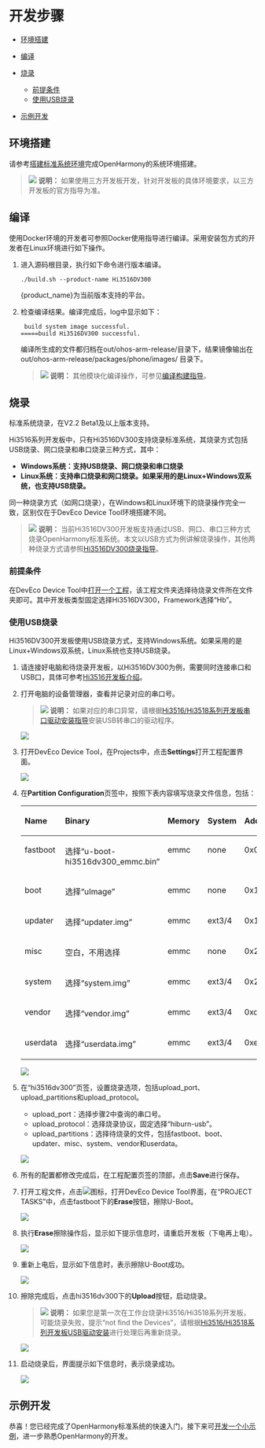 # 开发步骤<a name="ZH-CN_TOPIC_0000001135402541"></a>

-   [环境搭建](#section1246439101710)
-   [编译](#section375234715135)
-   [烧录](#section111671738101213)
    -   [前提条件](#section1458192114718)
    -   [使用USB烧录](#section18423113662120)

-   [示例开发](#section5600113114323)

## 环境搭建<a name="section1246439101710"></a>

请参考[搭建标准系统环境](概述-7.md)完成OpenHarmony的系统环境搭建。

>![](public_sys-resources/icon-note.gif) **说明：** 
>如果使用三方开发板开发，针对开发板的具体环境要求，以三方开发板的官方指导为准。

## 编译<a name="section375234715135"></a>

使用Docker环境的开发者可参照Docker使用指导进行编译。采用安装包方式的开发者在Linux环境进行如下操作。

1.  进入源码根目录，执行如下命令进行版本编译。

    ```
    ./build.sh --product-name Hi3516DV300
    ```

    \{product\_name\}为当前版本支持的平台。

2.  检查编译结果。编译完成后，log中显示如下：

    ```
     build system image successful.
    =====build Hi3516DV300 successful.
    ```

    编译所生成的文件都归档在out/ohos-arm-release/目录下，结果镜像输出在 out/ohos-arm-release/packages/phone/images/ 目录下。

    >![](public_sys-resources/icon-note.gif) **说明：** 
    >其他模块化编译操作，可参见[编译构建指导](../subsystems/标准系统编译构建指导.md)。


## 烧录<a name="section111671738101213"></a>

标准系统烧录，在V2.2 Beta1及以上版本支持。

Hi3516系列开发板中，只有Hi3516DV300支持烧录标准系统，其烧录方式包括USB烧录、网口烧录和串口烧录三种方式，其中：

-   **Windows系统：支持USB烧录、网口烧录和串口烧录**
-   **Linux系统：支持串口烧录和网口烧录。如果采用的是Linux+Windows双系统，也支持USB烧录。**

同一种烧录方式（如网口烧录），在Windows和Linux环境下的烧录操作完全一致，区别仅在于DevEco Device Tool环境搭建不同。

>![](public_sys-resources/icon-note.gif) **说明：** 
>当前Hi3516DV300开发板支持通过USB、网口、串口三种方式烧录OpenHarmony标准系统。本文以USB方式为例讲解烧录操作，其他两种烧录方式请参照[Hi3516DV300烧录指导](https://device.harmonyos.com/cn/docs/ide/user-guides/hi3516_upload-0000001052148681)。

### 前提条件<a name="section1458192114718"></a>

在DevEco Device Tool中[打开一个工程](https://device.harmonyos.com/cn/docs/ide/user-guides/open_project-0000001071680043)，该工程文件夹选择待烧录文件所在文件夹即可。其中开发板类型固定选择Hi3516DV300，Framework选择“Hb”。

### 使用USB烧录<a name="section18423113662120"></a>

Hi3516DV300开发板使用USB烧录方式，支持Windows系统。如果采用的是Linux+Windows双系统，Linux系统也支持USB烧录。

1.  请连接好电脑和待烧录开发板，以Hi3516DV300为例，需要同时连接串口和USB口，具体可参考[Hi3516开发板介绍](https://device.harmonyos.com/cn/docs/start/introduce/oem_camera_start_3516-0000001052670587)。
2.  打开电脑的设备管理器，查看并记录对应的串口号。

    >![](public_sys-resources/icon-note.gif) **说明：** 
    >如果对应的串口异常，请根据[Hi3516/Hi3518系列开发板串口驱动安装指导](https://device.harmonyos.com/cn/docs/ide/user-guides/hi3516_hi3518-drivers-0000001050743695)安装USB转串口的驱动程序。

    ![](figures/zh-cn_image_0000001160529359.png)

3.  打开DevEco Device Tool，在Projects中，点击**Settings**打开工程配置界面。

    ![](figures/2021-01-27_170334-16.png)

4.  在**Partition Configuration**页签中，按照下表内容填写烧录文件信息，包括：

    <a name="zh-cn_topic_0000001056443961_table165522468109"></a>
    <table><thead align="left"><tr id="zh-cn_topic_0000001056443961_row955394615107"><th class="cellrowborder" valign="top" width="12.5%" id="mcps1.1.9.1.1"><p id="zh-cn_topic_0000001056443961_p179582053201013"><a name="zh-cn_topic_0000001056443961_p179582053201013"></a><a name="zh-cn_topic_0000001056443961_p179582053201013"></a>Name</p>
    </th>
    <th class="cellrowborder" valign="top" width="12.5%" id="mcps1.1.9.1.2"><p id="zh-cn_topic_0000001056443961_p11958125331010"><a name="zh-cn_topic_0000001056443961_p11958125331010"></a><a name="zh-cn_topic_0000001056443961_p11958125331010"></a>Binary</p>
    </th>
    <th class="cellrowborder" valign="top" width="12.5%" id="mcps1.1.9.1.3"><p id="zh-cn_topic_0000001056443961_p13958115331012"><a name="zh-cn_topic_0000001056443961_p13958115331012"></a><a name="zh-cn_topic_0000001056443961_p13958115331012"></a>Memory</p>
    </th>
    <th class="cellrowborder" valign="top" width="12.5%" id="mcps1.1.9.1.4"><p id="zh-cn_topic_0000001056443961_p1395845361014"><a name="zh-cn_topic_0000001056443961_p1395845361014"></a><a name="zh-cn_topic_0000001056443961_p1395845361014"></a>System</p>
    </th>
    <th class="cellrowborder" valign="top" width="12.5%" id="mcps1.1.9.1.5"><p id="zh-cn_topic_0000001056443961_p595855381010"><a name="zh-cn_topic_0000001056443961_p595855381010"></a><a name="zh-cn_topic_0000001056443961_p595855381010"></a>Address</p>
    </th>
    <th class="cellrowborder" valign="top" width="12.5%" id="mcps1.1.9.1.6"><p id="zh-cn_topic_0000001056443961_p59584533106"><a name="zh-cn_topic_0000001056443961_p59584533106"></a><a name="zh-cn_topic_0000001056443961_p59584533106"></a>Length</p>
    </th>
    <th class="cellrowborder" valign="top" width="12.5%" id="mcps1.1.9.1.7"><p id="zh-cn_topic_0000001056443961_p11553246171019"><a name="zh-cn_topic_0000001056443961_p11553246171019"></a><a name="zh-cn_topic_0000001056443961_p11553246171019"></a>Board</p>
    </th>
    <th class="cellrowborder" valign="top" width="12.5%" id="mcps1.1.9.1.8"><p id="zh-cn_topic_0000001056443961_p195531146161018"><a name="zh-cn_topic_0000001056443961_p195531146161018"></a><a name="zh-cn_topic_0000001056443961_p195531146161018"></a>Type</p>
    </th>
    </tr>
    </thead>
    <tbody><tr id="zh-cn_topic_0000001056443961_row3553154691019"><td class="cellrowborder" valign="top" width="12.5%" headers="mcps1.1.9.1.1 "><p id="zh-cn_topic_0000001056443961_p17958115371017"><a name="zh-cn_topic_0000001056443961_p17958115371017"></a><a name="zh-cn_topic_0000001056443961_p17958115371017"></a>fastboot</p>
    </td>
    <td class="cellrowborder" valign="top" width="12.5%" headers="mcps1.1.9.1.2 "><p id="zh-cn_topic_0000001056443961_p89586532106"><a name="zh-cn_topic_0000001056443961_p89586532106"></a><a name="zh-cn_topic_0000001056443961_p89586532106"></a>选择“u-boot-hi3516dv300_emmc.bin”</p>
    </td>
    <td class="cellrowborder" valign="top" width="12.5%" headers="mcps1.1.9.1.3 "><p id="zh-cn_topic_0000001056443961_p8958115314102"><a name="zh-cn_topic_0000001056443961_p8958115314102"></a><a name="zh-cn_topic_0000001056443961_p8958115314102"></a>emmc</p>
    </td>
    <td class="cellrowborder" valign="top" width="12.5%" headers="mcps1.1.9.1.4 "><p id="zh-cn_topic_0000001056443961_p79581153171020"><a name="zh-cn_topic_0000001056443961_p79581153171020"></a><a name="zh-cn_topic_0000001056443961_p79581153171020"></a>none</p>
    </td>
    <td class="cellrowborder" valign="top" width="12.5%" headers="mcps1.1.9.1.5 "><p id="zh-cn_topic_0000001056443961_p6958195341010"><a name="zh-cn_topic_0000001056443961_p6958195341010"></a><a name="zh-cn_topic_0000001056443961_p6958195341010"></a>0x000000</p>
    </td>
    <td class="cellrowborder" valign="top" width="12.5%" headers="mcps1.1.9.1.6 "><p id="zh-cn_topic_0000001056443961_p795875318101"><a name="zh-cn_topic_0000001056443961_p795875318101"></a><a name="zh-cn_topic_0000001056443961_p795875318101"></a>0x100000</p>
    </td>
    <td class="cellrowborder" rowspan="7" valign="top" width="12.5%" headers="mcps1.1.9.1.7 "><p id="zh-cn_topic_0000001056443961_p13951154061115"><a name="zh-cn_topic_0000001056443961_p13951154061115"></a><a name="zh-cn_topic_0000001056443961_p13951154061115"></a>固定选择“hi3516dv300”</p>
    </td>
    <td class="cellrowborder" valign="top" width="12.5%" headers="mcps1.1.9.1.8 "><p id="zh-cn_topic_0000001056443961_p135531468109"><a name="zh-cn_topic_0000001056443961_p135531468109"></a><a name="zh-cn_topic_0000001056443961_p135531468109"></a>NA</p>
    </td>
    </tr>
    <tr id="zh-cn_topic_0000001056443961_row1255314611102"><td class="cellrowborder" valign="top" headers="mcps1.1.9.1.1 "><p id="zh-cn_topic_0000001056443961_p995885319102"><a name="zh-cn_topic_0000001056443961_p995885319102"></a><a name="zh-cn_topic_0000001056443961_p995885319102"></a>boot</p>
    </td>
    <td class="cellrowborder" valign="top" headers="mcps1.1.9.1.2 "><p id="zh-cn_topic_0000001056443961_p88121709145"><a name="zh-cn_topic_0000001056443961_p88121709145"></a><a name="zh-cn_topic_0000001056443961_p88121709145"></a>选择“uImage”</p>
    </td>
    <td class="cellrowborder" valign="top" headers="mcps1.1.9.1.3 "><p id="zh-cn_topic_0000001056443961_p109581753101014"><a name="zh-cn_topic_0000001056443961_p109581753101014"></a><a name="zh-cn_topic_0000001056443961_p109581753101014"></a>emmc</p>
    </td>
    <td class="cellrowborder" valign="top" headers="mcps1.1.9.1.4 "><p id="zh-cn_topic_0000001056443961_p10958175313102"><a name="zh-cn_topic_0000001056443961_p10958175313102"></a><a name="zh-cn_topic_0000001056443961_p10958175313102"></a>none</p>
    </td>
    <td class="cellrowborder" valign="top" headers="mcps1.1.9.1.5 "><p id="zh-cn_topic_0000001056443961_p1959185316100"><a name="zh-cn_topic_0000001056443961_p1959185316100"></a><a name="zh-cn_topic_0000001056443961_p1959185316100"></a>0x100000</p>
    </td>
    <td class="cellrowborder" valign="top" headers="mcps1.1.9.1.6 "><p id="zh-cn_topic_0000001056443961_p10959135314102"><a name="zh-cn_topic_0000001056443961_p10959135314102"></a><a name="zh-cn_topic_0000001056443961_p10959135314102"></a>0xf00000</p>
    </td>
    <td class="cellrowborder" valign="top" headers="mcps1.1.9.1.7 "><p id="zh-cn_topic_0000001056443961_p0554546111013"><a name="zh-cn_topic_0000001056443961_p0554546111013"></a><a name="zh-cn_topic_0000001056443961_p0554546111013"></a>NA</p>
    </td>
    </tr>
    <tr id="zh-cn_topic_0000001056443961_row19554104611015"><td class="cellrowborder" valign="top" headers="mcps1.1.9.1.1 "><p id="zh-cn_topic_0000001056443961_p139598532103"><a name="zh-cn_topic_0000001056443961_p139598532103"></a><a name="zh-cn_topic_0000001056443961_p139598532103"></a>updater</p>
    </td>
    <td class="cellrowborder" valign="top" headers="mcps1.1.9.1.2 "><p id="zh-cn_topic_0000001056443961_p1781314013140"><a name="zh-cn_topic_0000001056443961_p1781314013140"></a><a name="zh-cn_topic_0000001056443961_p1781314013140"></a>选择“updater.img”</p>
    </td>
    <td class="cellrowborder" valign="top" headers="mcps1.1.9.1.3 "><p id="zh-cn_topic_0000001056443961_p395995311105"><a name="zh-cn_topic_0000001056443961_p395995311105"></a><a name="zh-cn_topic_0000001056443961_p395995311105"></a>emmc</p>
    </td>
    <td class="cellrowborder" valign="top" headers="mcps1.1.9.1.4 "><p id="zh-cn_topic_0000001056443961_p129591153181015"><a name="zh-cn_topic_0000001056443961_p129591153181015"></a><a name="zh-cn_topic_0000001056443961_p129591153181015"></a>ext3/4</p>
    </td>
    <td class="cellrowborder" valign="top" headers="mcps1.1.9.1.5 "><p id="zh-cn_topic_0000001056443961_p169591532101"><a name="zh-cn_topic_0000001056443961_p169591532101"></a><a name="zh-cn_topic_0000001056443961_p169591532101"></a>0x1000000</p>
    </td>
    <td class="cellrowborder" valign="top" headers="mcps1.1.9.1.6 "><p id="zh-cn_topic_0000001056443961_p7959953151017"><a name="zh-cn_topic_0000001056443961_p7959953151017"></a><a name="zh-cn_topic_0000001056443961_p7959953151017"></a>0x1400000</p>
    </td>
    <td class="cellrowborder" valign="top" headers="mcps1.1.9.1.7 "><p id="zh-cn_topic_0000001056443961_p45547467107"><a name="zh-cn_topic_0000001056443961_p45547467107"></a><a name="zh-cn_topic_0000001056443961_p45547467107"></a>NA</p>
    </td>
    </tr>
    <tr id="zh-cn_topic_0000001056443961_row65541460107"><td class="cellrowborder" valign="top" headers="mcps1.1.9.1.1 "><p id="zh-cn_topic_0000001056443961_p6959125319108"><a name="zh-cn_topic_0000001056443961_p6959125319108"></a><a name="zh-cn_topic_0000001056443961_p6959125319108"></a>misc</p>
    </td>
    <td class="cellrowborder" valign="top" headers="mcps1.1.9.1.2 "><p id="zh-cn_topic_0000001056443961_p481318071415"><a name="zh-cn_topic_0000001056443961_p481318071415"></a><a name="zh-cn_topic_0000001056443961_p481318071415"></a>空白，不用选择</p>
    </td>
    <td class="cellrowborder" valign="top" headers="mcps1.1.9.1.3 "><p id="zh-cn_topic_0000001056443961_p795918532103"><a name="zh-cn_topic_0000001056443961_p795918532103"></a><a name="zh-cn_topic_0000001056443961_p795918532103"></a>emmc</p>
    </td>
    <td class="cellrowborder" valign="top" headers="mcps1.1.9.1.4 "><p id="zh-cn_topic_0000001056443961_p1695919534108"><a name="zh-cn_topic_0000001056443961_p1695919534108"></a><a name="zh-cn_topic_0000001056443961_p1695919534108"></a>none</p>
    </td>
    <td class="cellrowborder" valign="top" headers="mcps1.1.9.1.5 "><p id="zh-cn_topic_0000001056443961_p12959205317102"><a name="zh-cn_topic_0000001056443961_p12959205317102"></a><a name="zh-cn_topic_0000001056443961_p12959205317102"></a>0x2400000</p>
    </td>
    <td class="cellrowborder" valign="top" headers="mcps1.1.9.1.6 "><p id="zh-cn_topic_0000001056443961_p6959125331017"><a name="zh-cn_topic_0000001056443961_p6959125331017"></a><a name="zh-cn_topic_0000001056443961_p6959125331017"></a>0x100000</p>
    </td>
    <td class="cellrowborder" valign="top" headers="mcps1.1.9.1.7 "><p id="zh-cn_topic_0000001056443961_p65546468102"><a name="zh-cn_topic_0000001056443961_p65546468102"></a><a name="zh-cn_topic_0000001056443961_p65546468102"></a>NA</p>
    </td>
    </tr>
    <tr id="zh-cn_topic_0000001056443961_row145541746191011"><td class="cellrowborder" valign="top" headers="mcps1.1.9.1.1 "><p id="zh-cn_topic_0000001056443961_p1595945313105"><a name="zh-cn_topic_0000001056443961_p1595945313105"></a><a name="zh-cn_topic_0000001056443961_p1595945313105"></a>system</p>
    </td>
    <td class="cellrowborder" valign="top" headers="mcps1.1.9.1.2 "><p id="zh-cn_topic_0000001056443961_p2813160161420"><a name="zh-cn_topic_0000001056443961_p2813160161420"></a><a name="zh-cn_topic_0000001056443961_p2813160161420"></a>选择“system.img”</p>
    </td>
    <td class="cellrowborder" valign="top" headers="mcps1.1.9.1.3 "><p id="zh-cn_topic_0000001056443961_p395985317100"><a name="zh-cn_topic_0000001056443961_p395985317100"></a><a name="zh-cn_topic_0000001056443961_p395985317100"></a>emmc</p>
    </td>
    <td class="cellrowborder" valign="top" headers="mcps1.1.9.1.4 "><p id="zh-cn_topic_0000001056443961_p295955331017"><a name="zh-cn_topic_0000001056443961_p295955331017"></a><a name="zh-cn_topic_0000001056443961_p295955331017"></a>ext3/4</p>
    </td>
    <td class="cellrowborder" valign="top" headers="mcps1.1.9.1.5 "><p id="zh-cn_topic_0000001056443961_p129591853111013"><a name="zh-cn_topic_0000001056443961_p129591853111013"></a><a name="zh-cn_topic_0000001056443961_p129591853111013"></a>0x2500000</p>
    </td>
    <td class="cellrowborder" valign="top" headers="mcps1.1.9.1.6 "><p id="zh-cn_topic_0000001056443961_p109591753131011"><a name="zh-cn_topic_0000001056443961_p109591753131011"></a><a name="zh-cn_topic_0000001056443961_p109591753131011"></a>0xceb00000</p>
    </td>
    <td class="cellrowborder" valign="top" headers="mcps1.1.9.1.7 "><p id="zh-cn_topic_0000001056443961_p75551646171014"><a name="zh-cn_topic_0000001056443961_p75551646171014"></a><a name="zh-cn_topic_0000001056443961_p75551646171014"></a>NA</p>
    </td>
    </tr>
    <tr id="zh-cn_topic_0000001056443961_row655564620109"><td class="cellrowborder" valign="top" headers="mcps1.1.9.1.1 "><p id="zh-cn_topic_0000001056443961_p12960155351019"><a name="zh-cn_topic_0000001056443961_p12960155351019"></a><a name="zh-cn_topic_0000001056443961_p12960155351019"></a>vendor</p>
    </td>
    <td class="cellrowborder" valign="top" headers="mcps1.1.9.1.2 "><p id="zh-cn_topic_0000001056443961_p1881360181418"><a name="zh-cn_topic_0000001056443961_p1881360181418"></a><a name="zh-cn_topic_0000001056443961_p1881360181418"></a>选择“vendor.img”</p>
    </td>
    <td class="cellrowborder" valign="top" headers="mcps1.1.9.1.3 "><p id="zh-cn_topic_0000001056443961_p796013532101"><a name="zh-cn_topic_0000001056443961_p796013532101"></a><a name="zh-cn_topic_0000001056443961_p796013532101"></a>emmc</p>
    </td>
    <td class="cellrowborder" valign="top" headers="mcps1.1.9.1.4 "><p id="zh-cn_topic_0000001056443961_p119607538107"><a name="zh-cn_topic_0000001056443961_p119607538107"></a><a name="zh-cn_topic_0000001056443961_p119607538107"></a>ext3/4</p>
    </td>
    <td class="cellrowborder" valign="top" headers="mcps1.1.9.1.5 "><p id="zh-cn_topic_0000001056443961_p11960165321019"><a name="zh-cn_topic_0000001056443961_p11960165321019"></a><a name="zh-cn_topic_0000001056443961_p11960165321019"></a>0xd1000000</p>
    </td>
    <td class="cellrowborder" valign="top" headers="mcps1.1.9.1.6 "><p id="zh-cn_topic_0000001056443961_p16960653141017"><a name="zh-cn_topic_0000001056443961_p16960653141017"></a><a name="zh-cn_topic_0000001056443961_p16960653141017"></a>0x10000000</p>
    </td>
    <td class="cellrowborder" valign="top" headers="mcps1.1.9.1.7 "><p id="zh-cn_topic_0000001056443961_p955584631011"><a name="zh-cn_topic_0000001056443961_p955584631011"></a><a name="zh-cn_topic_0000001056443961_p955584631011"></a>NA</p>
    </td>
    </tr>
    <tr id="zh-cn_topic_0000001056443961_row6555646161014"><td class="cellrowborder" valign="top" headers="mcps1.1.9.1.1 "><p id="zh-cn_topic_0000001056443961_p196065341017"><a name="zh-cn_topic_0000001056443961_p196065341017"></a><a name="zh-cn_topic_0000001056443961_p196065341017"></a>userdata</p>
    </td>
    <td class="cellrowborder" valign="top" headers="mcps1.1.9.1.2 "><p id="zh-cn_topic_0000001056443961_p16813140141420"><a name="zh-cn_topic_0000001056443961_p16813140141420"></a><a name="zh-cn_topic_0000001056443961_p16813140141420"></a>选择“userdata.img”</p>
    </td>
    <td class="cellrowborder" valign="top" headers="mcps1.1.9.1.3 "><p id="zh-cn_topic_0000001056443961_p896065318103"><a name="zh-cn_topic_0000001056443961_p896065318103"></a><a name="zh-cn_topic_0000001056443961_p896065318103"></a>emmc</p>
    </td>
    <td class="cellrowborder" valign="top" headers="mcps1.1.9.1.4 "><p id="zh-cn_topic_0000001056443961_p12960155361018"><a name="zh-cn_topic_0000001056443961_p12960155361018"></a><a name="zh-cn_topic_0000001056443961_p12960155361018"></a>ext3/4</p>
    </td>
    <td class="cellrowborder" valign="top" headers="mcps1.1.9.1.5 "><p id="zh-cn_topic_0000001056443961_p1596013531108"><a name="zh-cn_topic_0000001056443961_p1596013531108"></a><a name="zh-cn_topic_0000001056443961_p1596013531108"></a>0xe1000000</p>
    </td>
    <td class="cellrowborder" valign="top" headers="mcps1.1.9.1.6 "><p id="zh-cn_topic_0000001056443961_p89601753161016"><a name="zh-cn_topic_0000001056443961_p89601753161016"></a><a name="zh-cn_topic_0000001056443961_p89601753161016"></a>0x5b800000</p>
    </td>
    <td class="cellrowborder" valign="top" headers="mcps1.1.9.1.7 "><p id="zh-cn_topic_0000001056443961_p8556194619109"><a name="zh-cn_topic_0000001056443961_p8556194619109"></a><a name="zh-cn_topic_0000001056443961_p8556194619109"></a>NA</p>
    </td>
    </tr>
    </tbody>
    </table>

    ![](figures/zh-cn_image_0000001160527611.png)

5.  在“hi3516dv300”页签，设置烧录选项，包括upload\_port、upload\_partitions和upload\_protocol。

    -   upload\_port：选择步骤2中查询的串口号。
    -   upload\_protocol：选择烧录协议，固定选择“hiburn-usb”。
    -   upload\_partitions：选择待烧录的文件，包括fastboot、boot、updater、misc、system、vendor和userdata。

    ![](figures/zh-cn_image_0000001160528243.png)

6.  所有的配置都修改完成后，在工程配置页签的顶部，点击**Save**进行保存。
7.  打开工程文件，点击![](figures/2021-01-27_170334-17.png)图标，打开DevEco Device Tool界面，在“PROJECT TASKS”中，点击fastboot下的**Erase**按钮，擦除U-Boot。

    ![](figures/zh-cn_image_0000001163045527.png)

8.  执行**Erase**擦除操作后，显示如下提示信息时，请重启开发板（下电再上电）。

    ![](figures/zh-cn_image_0000001114129426.png)

9.  重新上电后，显示如下信息时，表示擦除U-Boot成功。

    ![](figures/zh-cn_image_0000001113969536.png)

10. 擦除完成后，点击hi3516dv300下的**Upload**按钮，启动烧录。

    >![](public_sys-resources/icon-note.gif) **说明：** 
    >如果您是第一次在工作台烧录Hi3516/Hi3518系列开发板，可能烧录失败，提示“not find the Devices”，请根据[Hi3516/Hi3518系列开发板USB驱动安装](https://device.harmonyos.com/cn/docs/ide/user-guides/usb_driver-0000001058690393)进行处理后再重新烧录。

    ![](figures/1-18.png)

11. 启动烧录后，界面提示如下信息时，表示烧录成功。

    ![](figures/zh-cn_image_0000001160649343.png)


## 示例开发<a name="section5600113114323"></a>

恭喜！您已经完成了OpenHarmony标准系统的快速入门，接下来可[开发一个小示例](../guide/概述-10.md)，进一步熟悉OpenHarmony的开发。

